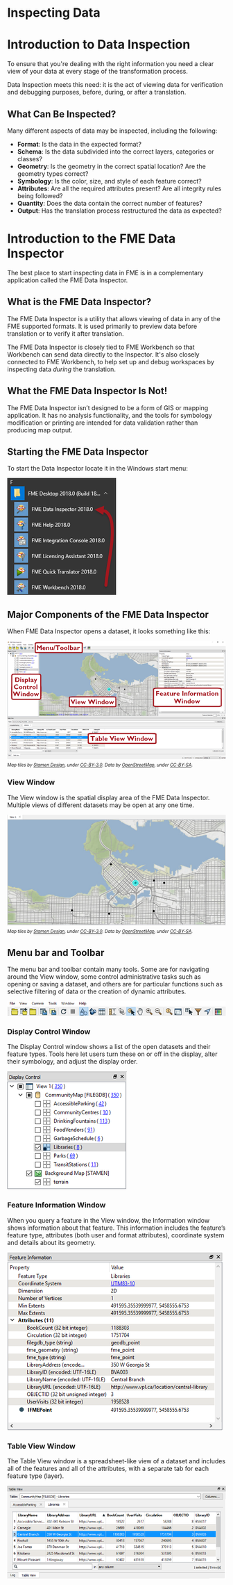 # Inspecting Data

# Introduction to Data Inspection

To ensure that you're dealing with the right information you need a clear view of your data at every stage of the transformation process.

Data Inspection meets this need: it is the act of viewing data for verification and debugging purposes, before, during, or after a translation.

## What Can Be Inspected?

Many different aspects of data may be inspected, including the following:

- **Format**: Is the data in the expected format?
- **Schema**: Is the data subdivided into the correct layers, categories or classes?
- **Geometry**: Is the geometry in the correct spatial location? Are the geometry types correct?
- **Symbology**: Is the color, size, and style of each feature correct?
- **Attributes**: Are all the required attributes present? Are all integrity rules being followed?
- **Quantity**: Does the data contain the correct number of features?
- **Output**: Has the translation process restructured the data as expected?

# Introduction to the FME Data Inspector

The best place to start inspecting data in FME is in a complementary application called the FME Data Inspector.

## What is the FME Data Inspector?

The FME Data Inspector is a utility that allows viewing of data in any of the FME supported formats. It is used primarily to preview data before translation or to verify it after translation.

The FME Data Inspector is closely tied to FME Workbench so that Workbench can send data directly to the Inspector. It's also closely connected to FME Workbench, to help set up and debug workspaces by inspecting data *during* the translation.

## What the FME Data Inspector Is Not!

The FME Data Inspector isn’t designed to be a form of GIS or mapping application. It has no analysis functionality, and the tools for symbology modification or printing are intended for data validation rather than producing map output.

## Starting the FME Data Inspector

To start the Data Inspector locate it in the Windows start menu:

![](./Images/Img1.025.StartingDataInspector.png)

## Major Components of the FME Data Inspector

When FME Data Inspector opens a dataset, it looks something like this:

![](./Images/Img1.026.InspectorInterface.png)
<br><span style="font-style:italic;font-size:x-small">Map tiles by <a href="https://stamen.com">Stamen Design</a>, under <a href="https://creativecommons.org/licenses/by/3.0">CC-BY-3.0</a>. Data by <a href="http://openstreetmap.org">OpenStreetMap</a>, under <a href="http://creativecommons.org/licenses/by-sa/3.0">CC-BY-SA</a>.

### View Window

The View window is the spatial display area of the FME Data Inspector. Multiple views of different datasets may be open at any one time.

![](./Images/Img1.027.DataInspectorViewWindow.png)
<br><span style="font-style:italic;font-size:x-small">Map tiles by <a href="https://stamen.com">Stamen Design</a>, under <a href="https://creativecommons.org/licenses/by/3.0">CC-BY-3.0</a>. Data by <a href="http://openstreetmap.org">OpenStreetMap</a>, under <a href="http://creativecommons.org/licenses/by-sa/3.0">CC-BY-SA</a>.

## Menu bar and Toolbar

The menu bar and toolbar contain many tools. Some are for navigating around the View window, some control administrative tasks such as opening or saving a dataset, and others are for particular functions such as selective filtering of data or the creation of dynamic attributes.

![](./Images/Img1.028.DataInspectorToolbar.png)

### Display Control Window

The Display Control window shows a list of the open datasets and their feature types. Tools here let users turn these on or off in the display, alter their symbology, and adjust the display order.

![](./Images/Img1.029.DataInspectorDisplayControlWindow.png)

### Feature Information Window

When you query a feature in the View window, the Information window shows information about that feature. This information includes the feature’s feature type, attributes (both user and format attributes), coordinate system and details about its geometry.

![](./Images/Img1.030.DataInspectorFeatureInformation.png)

### Table View Window

The Table View window is a spreadsheet-like view of a dataset and includes all of the features and all of the attributes, with a separate tab for each feature type (layer).

![](./Images/Img1.031.DataInspectorTableView.png)
